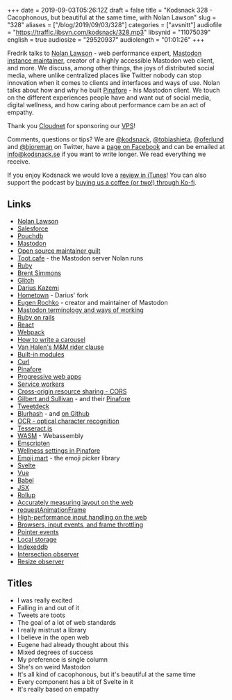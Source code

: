 +++
date = 2019-09-03T05:26:12Z
draft = false
title = "Kodsnack 328 - Cacophonous, but beautiful at the same time, with Nolan Lawson"
slug = "328"
aliases = ["/blog/2019/09/03/328"]
categories = ["avsnitt"]
audiofile = "https://traffic.libsyn.com/kodsnack/328.mp3"
libsynid = "11075039"
english = true
audiosize = "29520937"
audiolength = "01:01:26"
+++

Fredrik talks to [Nolan Lawson](https://nolanlawson.com/) - web performance expert, [Mastodon](https://en.wikipedia.org/wiki/Mastodon_%28software%29) [instance maintainer](https://toot.cafe/web/getting-started), creator of a highly accessible Mastodon web client, and more. We discuss, among other things, the joys of distributed social media, where unlike centralized places like Twitter nobody can stop innovation when it comes to clients and interfaces and ways of use. Nolan talks about how and why he built [Pinafore](https://pinafore.social/) - his Mastodon client. We touch on the different experiences people have and want out of social media, digital wellness, and how caring about performance cam be an act of empathy.

Thank you [Cloudnet](http://www.cloudnet.se) for sponsoring our [VPS](http://en.wikipedia.org/wiki/Virtual_private_server)!

Comments, questions or tips? We are [@kodsnack](https://www.twitter.com/kodsnack), [@tobiashieta](https://www.twitter.com/tobiashieta), [@oferlund](https://www.twitter.com/oferlund) and [@bjoreman](https://www.twitter.com/bjoreman) on Twitter, have a [page on Facebook](https://www.facebook.com/kodsnack) and can be emailed at [info@kodsnack.se](mailto:info@kodsnack.se) if you want to write longer. We read everything we receive.

If you enjoy Kodsnack we would love a [review in iTunes](http://itunes.apple.com/se/podcast/kodsnack/id561631498?l=en)! You can also support the podcast by <a href="https://ko-fi.com/kodsnack" rel="payment">buying us a coffee (or two!) through Ko-fi</a>.

## Links ##
* [Nolan Lawson](https://nolanlawson.com/)
* [Salesforce](https://en.wikipedia.org/wiki/Salesforce.com)
* [Pouchdb](https://en.wikipedia.org/wiki/PouchDB)
* [Mastodon](https://en.wikipedia.org/wiki/Mastodon_%28software%29)
* [Open source maintainer guilt](https://nolanlawson.com/2017/03/05/what-it-feels-like-to-be-an-open-source-maintainer/)
* [Toot.cafe](https://toot.cafe/web/getting-started) - the Mastodon server Nolan runs
* [Ruby](https://en.wikipedia.org/wiki/Ruby_%28programming_language%29)
* [Brent Simmons](https://inessential.com/)
* [Glitch](https://glitch.com/)
* [Darius Kazemi](https://tinysubversions.com/)
* [Hometown](https://github.com/hometown-fork/hometown) - Darius' fork
* [Eugen Rochko](https://mastodon.social/@Gargron) - creator and maintainer of Mastodon
* [Mastodon terminology and ways of working](https://github.com/joyeusenoelle/GuideToMastodon/)
* [Ruby on rails](https://rubyonrails.org/)
* [React](https://reactjs.org/)
* [Webpack](https://webpack.js.org/)
* [How to write a carousel](https://nolanlawson.com/2019/02/10/building-a-modern-carousel-with-css-scroll-snap-smooth-scrolling-and-pinch-zoom/)
* [Van Halen's M&M rider clause](https://www.insider.com/van-halen-brown-m-ms-contract-2016-9)
* [Built-in modules](https://github.com/tc39/proposal-javascript-standard-library/)
* [Curl](https://curl.haxx.se/)
* [Pinafore](https://pinafore.social/)
* [Progressive web apps](https://developer.mozilla.org/en-US/docs/Web/Progressive_web_apps)
* [Service workers](https://developer.mozilla.org/en-US/docs/Web/API/Service_Worker_API)
* [Cross-origin resource sharing - CORS](https://en.wikipedia.org/wiki/Cross-origin_resource_sharing)
* [Gilbert and Sullivan](https://en.wikipedia.org/wiki/Gilbert_and_Sullivan) - and their [Pinafore](https://en.wikipedia.org/wiki/H.M.S._Pinafore)
* [Tweetdeck](https://tweetdeck.twitter.com/)
* [Blurhash](https://blurha.sh/) - and [on Github](https://github.com/woltapp/blurhash)
* [OCR - optical character recognition](https://en.wikipedia.org/wiki/Optical_character_recognition)
* [Tesseract.js](https://tesseract.projectnaptha.com/)
* [WASM](https://en.wikipedia.org/wiki/WebAssembly) - Webassembly
* [Emscripten](https://en.wikipedia.org/wiki/Emscripten)
* [Wellness settings in Pinafore](https://pinafore.social/settings/wellness)
* [Emoji mart](https://github.com/missive/emoji-mart) - the emoji picker library
* [Svelte](https://svelte.dev/)
* [Vue](https://vuejs.org/)
* [Babel](https://babeljs.io/)
* [JSX](https://reactjs.org/docs/introducing-jsx.html)
* [Rollup](https://rollupjs.org/guide/en/)
* [Accurately measuring layout on the web](https://nolanlawson.com/2018/09/25/accurately-measuring-layout-on-the-web/)
* [requestAnimationFrame](https://developer.mozilla.org/en-US/docs/Web/API/window/requestAnimationFrame)
* [High-performance input handling on the web](https://nolanlawson.com/2019/08/11/high-performance-input-handling-on-the-web/)
* [Browsers, input events, and frame throttling](https://nolanlawson.com/2019/08/14/browsers-input-events-and-frame-throttling/)
* [Pointer events](https://developer.mozilla.org/en-US/docs/Web/API/Pointer_events)
* [Local storage](https://developer.mozilla.org/en-US/docs/Web/API/Window/localStorage)
* [Indexeddb](https://developer.mozilla.org/en-US/docs/Glossary/IndexedDB)
* [Intersection observer](https://developer.mozilla.org/en-US/docs/Web/API/Intersection_Observer_API)
* [Resize observer](https://developer.mozilla.org/en-US/docs/Web/API/Resize_Observer_API)

## Titles ##
* I was really excited
* Falling in and out of it
* Tweets are toots
* The goal of a lot of web standards
* I really mistrust a library
* I believe in the open web
* Eugene had already thought about this
* Mixed degrees of success
* My preference is single column
* She's on weird Mastodon
* It's all kind of cacophonous, but it's beautiful at the same time
* Every component has a bit of Svelte in it
* It's really based on empathy
